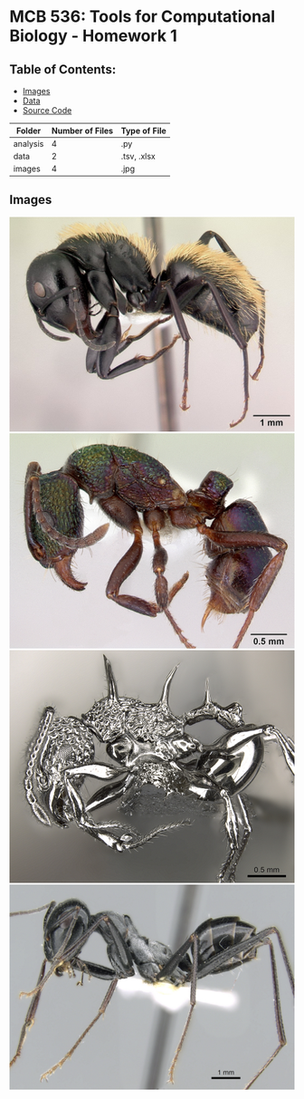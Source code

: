 # MCB 536: Tools for Computational Biology - Homework 1
## Table of Contents:
- [Images](/images/)
- [Data](/data/) 
- [Source Code](/analysis/)



| Folder | Number of Files | Type of File |
| ----------- | ----------- | ----------- | 
| analysis | 4 | .py |
| data | 2 | .tsv, .xlsx |
| images | 4 | .jpg |

## Images
![pic1](/images/casent_0191696_Camponotus_darwinii.jpg)
![pic2](/images/casent0172345_Rhytidoponera_metallica.jpg)
![pic3](/images/casent0901788_p_1_high_Acanthomyrmex_ferox.jpg)
![pic4](/images/casent0906296_p_1_high_Cataglyphis_fortis.jpg)